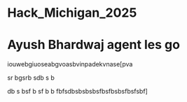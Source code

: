 # Hack_Michigan_2025
# Ayush Bhardwaj agent les go
iouwebgiuoseabgvoasbvinpadekvnase[pva


sr
bgsrb
sdb
s
b

db
s
bsf
b
sf
b
b
fbfsdbsbsbsbsfbsfbsbsfbsfsbf]